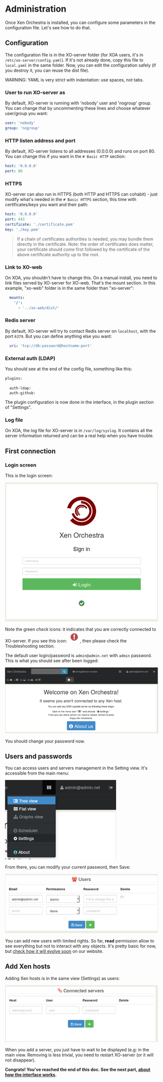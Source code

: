 # Administration

Once Xen Orchestra is installed, you can configure some parameters in the configuration file. Let's see how to do that.

## Configuration

The configuration file is in the XO-server folder (for XOA users, it's in `/etc/xo-server/config.yaml`). If it's not already done, copy this file to `local.yaml` in the same folder. Now, you can edit the configuration safely (if you destroy it, you can reuse the dist file).

WARNING: YAML is very strict with indentation: use spaces, not tabs.

### User to run XO-server as

By default, XO-server is running with 'nobody' user and 'nogroup' group. You can change that by uncommenting these lines and choose whatever user/group you want:

```yaml
user: 'nobody'
group: 'nogroup'
```

### HTTP listen address and port

By default, XO-server listens to all addresses (0.0.0.0) and runs on port 80. You can change this if you want in the `# Basic HTTP` section:

```yaml
host: '0.0.0.0'
port: 80
```

### HTTPS

XO-server can also run in HTTPS (both HTTP and HTTPS can cohabit) - just modify what's needed in the `# Basic HTTPS` section, this time with certificates/keys you want and their path:

```yaml
host: '0.0.0.0'
port: 443
certificate: './certificate.pem'
key: './key.pem'
```

> If a chain of certificates authorities is needed, you may bundle them directly in the certificate. Note: the order of certificates does matter, your certificate should come first followed by the certificate of the above certificate authority up to the root.

### Link to XO-web

On XOA, you shouldn't have to change this. On a manual install, you need to link files served by XO-server for XO-web. That's the mount section. In this example, "xo-web" folder is in the same folder than "xo-server":

```yaml
  mounts:
    '/':
      - '../xo-web/dist/'
```

### Redis server

By default, XO-server will try to contact Redis server on `localhost`, with the port `6379`. But you can define anything else you want:

```yaml
  uri: 'tcp://db:password@hostname:port'
```

### External auth (LDAP)

You should see at the end of the config file, something like this:

```
plugins:

  auth-ldap:
  auth-github:
```

The plugin configuration is now done in the interface, in the plugin section of "Settings".

### Log file

On XOA, the log file for XO-server is in `/var/log/syslog`. It contains all the server information returned and can be a real help when you have trouble.

## First connection

### Login screen

This is the login screen:

![](./assets/loginok.png)

Note the green *check* icons: it indicates that you are correctly connected to XO-server. If you see this icon: ![](./assets/loginbad.png), then please check the Troubleshooting section.

The default user login/password is `admin@admin.net` with `admin` password. This is what you should see after been logged:

![](./assets/welcome.png)

 You should change your password now.

## Users and passwords

You can access users and servers management in the Setting view. It's accessible from the main menu:

![](./assets/gosettings.png)

From there, you can modify your current password, then Save:

![](./assets/users.png)

You can add new users with limited rights. So far, **read** permission allow to see everything but not to interact with any objects. It's pretty basic for now, but [check how it will evolve soon](https://xen-orchestra.com/users-roles-in-xen-orchestra/) on our website.

## Add Xen hosts

Adding Xen hosts is in the same view (Settings) as users:

![](./assets/servers.png)

When you add a server, you just have to wait to be displayed (e.g: in the main view. Removing is less trivial, you need to restart XO-server (or it will not disappear).




**Congrats! You've reached the end of this doc. See the next part, [about how the interface works](../layout/README.md).**
